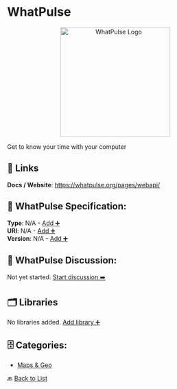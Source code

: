 # WhatPulse
<p align="center">
    <img width="256" src="https://raw.githubusercontent.com/apis-list/apis-list/main/apis/whatpulse/logo_256x256.png" alt="WhatPulse Logo"/>
</p>
Get to know your time with your computer

##  🔗 Links
**Docs / Website**: https://whatpulse.org/pages/webapi/

## 🧬 WhatPulse Specification:
**Type**: N/A - [Add ➕](https://github.com/apis-list/apis-list/edit/main/apis.yaml#L21920)  
**URI**: N/A - [Add ➕](https://github.com/apis-list/apis-list/edit/main/apis.yaml#L21920)  
**Version**: N/A - [Add ➕](https://github.com/apis-list/apis-list/edit/main/apis.yaml#L21920)

## 💬 WhatPulse Discussion:
Not yet started. [Start discussion ➡️](https://github.com/apis-list/apis-list/discussions/new)

## 🗂️ Libraries

No libraries added. [Add library ➕](https://github.com/apis-list/apis-list/edit/main/apis.yaml#L21920)    


## 🗄️ Categories:
- [Maps & Geo](https://github.com/apis-list/apis-list#maps--geo-)

🔙  [Back to List](https://github.com/apis-list/apis-list)

